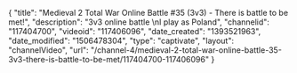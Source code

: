 {
    "title": "Medieval 2 Total War Online Battle #35 (3v3) - There is battle to be met!",
    "description": "3v3 online battle \nI play as Poland",
    "channelid": "117404700",
    "videoid": "117406096",
    "date_created": "1393521963",
    "date_modified": "1506478304",
    "type": "captivate",
    "layout": "channelVideo",
    "url": "\/channel-4\/medieval-2-total-war-online-battle-35-3v3-there-is-battle-to-be-met\/117404700-117406096"
}